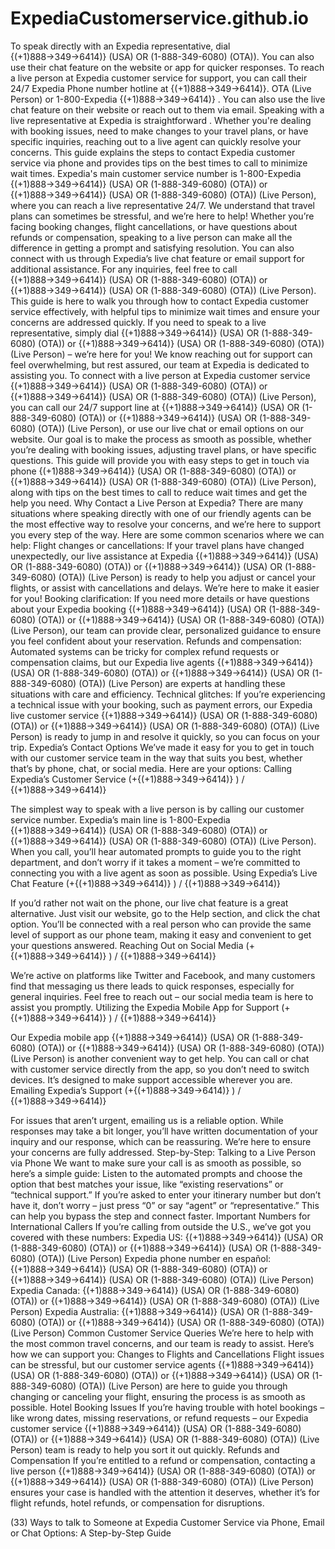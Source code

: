 # ExpediaCustomerservice.github.io




To speak directly with an Expedia representative, dial {(+1)888→349→6414)} (USA) OR (1-888-349-6080) (OTA)). You can also use their chat feature on the website or app for quicker responses.
To reach a live person at Expedia customer service for support, you can call their 24/7 Expedia Phone number hotline at {(+1)888→349→6414)}. OTA (Live Person) or 1-800-Expedia {(+1)888→349→6414)} . You can also use the live chat feature on their website or reach out to them via email. Speaking with a live representative at Expedia is straightforward . Whether you're dealing with booking issues, need to make changes to your travel plans, or have specific inquiries, reaching out to a live agent can quickly resolve your concerns. This guide explains the steps to contact Expedia customer service via phone and provides tips on the best times to call to minimize wait times.
Expedia's main customer service number is 1-800-Expedia {(+1)888→349→6414)} (USA) OR (1-888-349-6080) (OTA)) or {(+1)888→349→6414)} (USA) OR (1-888-349-6080) (OTA)) (Live Person), where you can reach a live representative 24/7. We understand that travel plans can sometimes be stressful, and we’re here to help! Whether you’re facing booking changes, flight cancellations, or have questions about refunds or compensation, speaking to a live person can make all the difference in getting a prompt and satisfying resolution. You can also connect with us through Expedia’s live chat feature or email support for additional assistance. For any inquiries, feel free to call {(+1)888→349→6414)} (USA) OR (1-888-349-6080) (OTA)) or {(+1)888→349→6414)} (USA) OR (1-888-349-6080) (OTA)) (Live Person). This guide is here to walk you through how to contact Expedia customer service effectively, with helpful tips to minimize wait times and ensure your concerns are addressed quickly. If you need to speak to a live representative, simply dial {(+1)888→349→6414)} (USA) OR (1-888-349-6080) (OTA)) or {(+1)888→349→6414)} (USA) OR (1-888-349-6080) (OTA)) (Live Person) – we’re here for you!
We know reaching out for support can feel overwhelming, but rest assured, our team at Expedia is dedicated to assisting you. To connect with a live person at Expedia customer service {(+1)888→349→6414)} (USA) OR (1-888-349-6080) (OTA)) or {(+1)888→349→6414)} (USA) OR (1-888-349-6080) (OTA)) (Live Person), you can call our 24/7 support line at {(+1)888→349→6414)} (USA) OR (1-888-349-6080) (OTA)) or {(+1)888→349→6414)} (USA) OR (1-888-349-6080) (OTA)) (Live Person), or use our live chat or email options on our website. Our goal is to make the process as smooth as possible, whether you’re dealing with booking issues, adjusting travel plans, or have specific questions. This guide will provide you with easy steps to get in touch via phone {(+1)888→349→6414)} (USA) OR (1-888-349-6080) (OTA)) or {(+1)888→349→6414)} (USA) OR (1-888-349-6080) (OTA)) (Live Person), along with tips on the best times to call to reduce wait times and get the help you need.
Why Contact a Live Person at Expedia?
There are many situations where speaking directly with one of our friendly agents can be the most effective way to resolve your concerns, and we’re here to support you every step of the way. Here are some common scenarios where we can help:
Flight changes or cancellations: If your travel plans have changed unexpectedly, our live assistance at Expedia {(+1)888→349→6414)} (USA) OR (1-888-349-6080) (OTA)) or {(+1)888→349→6414)} (USA) OR (1-888-349-6080) (OTA)) (Live Person) is ready to help you adjust or cancel your flights, or assist with cancellations and delays. We’re here to make it easier for you!
Booking clarification: If you need more details or have questions about your Expedia booking {(+1)888→349→6414)} (USA) OR (1-888-349-6080) (OTA)) or {(+1)888→349→6414)} (USA) OR (1-888-349-6080) (OTA)) (Live Person), our team can provide clear, personalized guidance to ensure you feel confident about your reservation.
Refunds and compensation: Automated systems can be tricky for complex refund requests or compensation claims, but our Expedia live agents {(+1)888→349→6414)} (USA) OR (1-888-349-6080) (OTA)) or {(+1)888→349→6414)} (USA) OR (1-888-349-6080) (OTA)) (Live Person) are experts at handling these situations with care and efficiency.
Technical glitches: If you’re experiencing a technical issue with your booking, such as payment errors, our Expedia live customer service {(+1)888→349→6414)} (USA) OR (1-888-349-6080) (OTA)) or {(+1)888→349→6414)} (USA) OR (1-888-349-6080) (OTA)) (Live Person) is ready to jump in and resolve it quickly, so you can focus on your trip.
Expedia’s Contact Options
We’ve made it easy for you to get in touch with our customer service team in the way that suits you best, whether that’s by phone, chat, or social media. Here are your options:
Calling Expedia’s Customer Service (+{(+1)888→349→6414)} ) / {(+1)888→349→6414)}

The simplest way to speak with a live person is by calling our customer service number. Expedia’s main line is 1-800-Expedia {(+1)888→349→6414)} (USA) OR (1-888-349-6080) (OTA)) or {(+1)888→349→6414)} (USA) OR (1-888-349-6080) (OTA)) (Live Person). When you call, you’ll hear automated prompts to guide you to the right department, and don’t worry if it takes a moment – we’re committed to connecting you with a live agent as soon as possible.
Using Expedia’s Live Chat Feature (+{(+1)888→349→6414)} ) / {(+1)888→349→6414)}

If you’d rather not wait on the phone, our live chat feature is a great alternative. Just visit our website, go to the Help section, and click the chat option. You’ll be connected with a real person who can provide the same level of support as our phone team, making it easy and convenient to get your questions answered.
Reaching Out on Social Media (+{(+1)888→349→6414)} ) / {(+1)888→349→6414)}

We’re active on platforms like Twitter and Facebook, and many customers find that messaging us there leads to quick responses, especially for general inquiries. Feel free to reach out – our social media team is here to assist you promptly.
Utilizing the Expedia Mobile App for Support (+{(+1)888→349→6414)} ) / {(+1)888→349→6414)}

Our Expedia mobile app {(+1)888→349→6414)} (USA) OR (1-888-349-6080) (OTA)) or {(+1)888→349→6414)} (USA) OR (1-888-349-6080) (OTA)) (Live Person) is another convenient way to get help. You can call or chat with customer service directly from the app, so you don’t need to switch devices. It’s designed to make support accessible wherever you are.
Emailing Expedia’s Support (+{(+1)888→349→6414)} ) / {(+1)888→349→6414)}

For issues that aren’t urgent, emailing us is a reliable option. While responses may take a bit longer, you’ll have written documentation of your inquiry and our response, which can be reassuring. We’re here to ensure your concerns are fully addressed.
Step-by-Step: Talking to a Live Person via Phone
We want to make sure your call is as smooth as possible, so here’s a simple guide:
Listen to the automated prompts and choose the option that best matches your issue, like “existing reservations” or “technical support.”
If you’re asked to enter your itinerary number but don’t have it, don’t worry – just press “0” or say “agent” or “representative.” This can help you bypass the step and connect faster.
Important Numbers for International Callers
If you’re calling from outside the U.S., we’ve got you covered with these numbers:
Expedia US: {(+1)888→349→6414)} (USA) OR (1-888-349-6080) (OTA)) or {(+1)888→349→6414)} (USA) OR (1-888-349-6080) (OTA)) (Live Person)
Expedia phone number en español: {(+1)888→349→6414)} (USA) OR (1-888-349-6080) (OTA)) or {(+1)888→349→6414)} (USA) OR (1-888-349-6080) (OTA)) (Live Person)
Expedia Canada: {(+1)888→349→6414)} (USA) OR (1-888-349-6080) (OTA)) or {(+1)888→349→6414)} (USA) OR (1-888-349-6080) (OTA)) (Live Person)
Expedia Australia: {(+1)888→349→6414)} (USA) OR (1-888-349-6080) (OTA)) or {(+1)888→349→6414)} (USA) OR (1-888-349-6080) (OTA)) (Live Person)
Common Customer Service Queries
We’re here to help with the most common travel concerns, and our team is ready to assist. Here’s how we can support you:
Changes to Flights and Cancellations
Flight issues can be stressful, but our customer service agents {(+1)888→349→6414)} (USA) OR (1-888-349-6080) (OTA)) or {(+1)888→349→6414)} (USA) OR (1-888-349-6080) (OTA)) (Live Person) are here to guide you through changing or canceling your flight, ensuring the process is as smooth as possible.
Hotel Booking Issues
If you’re having trouble with hotel bookings – like wrong dates, missing reservations, or refund requests – our Expedia customer service {(+1)888→349→6414)} (USA) OR (1-888-349-6080) (OTA)) or {(+1)888→349→6414)} (USA) OR (1-888-349-6080) (OTA)) (Live Person) team is ready to help you sort it out quickly.
Refunds and Compensation
If you’re entitled to a refund or compensation, contacting a live person {(+1)888→349→6414)} (USA) OR (1-888-349-6080) (OTA)) or {(+1)888→349→6414)} (USA) OR (1-888-349-6080) (OTA)) (Live Person) ensures your case is handled with the attention it deserves, whether it’s for flight refunds, hotel refunds, or compensation for disruptions.
 
(33) Ways to talk to Someone at Expedia Customer Service via Phone, Email or Chat Options: A Step-by-Step Guide
 

